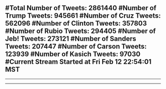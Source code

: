 #Total Number of Tweets: 2861440 
#Number of Trump Tweets: 945661
#Number of Cruz Tweets: 562096
#Number of Clinton Tweets: 357803
#Number of Rubio Tweets: 294405
#Number of Jeb! Tweets: 273121
#Number of Sanders Tweets: 207447
#Number of Carson Tweets: 123939
#Number of Kasich Tweets: 97030
#Current Stream Started at Fri Feb 12 22:54:01 MST
---
---
---
